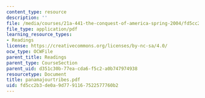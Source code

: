 ```yaml
---
content_type: resource
description: ''
file: /media/courses/21a-441-the-conquest-of-america-spring-2004/fd5cc2b3de0a9d7791167522577760b2_panamajourtribes.pdf
file_type: application/pdf
learning_resource_types:
- Readings
license: https://creativecommons.org/licenses/by-nc-sa/4.0/
ocw_type: OCWFile
parent_title: Readings
parent_type: CourseSection
parent_uid: d351c30b-77ea-cda6-f5c2-a0b747974938
resourcetype: Document
title: panamajourtribes.pdf
uid: fd5cc2b3-de0a-9d77-9116-7522577760b2
---
```

